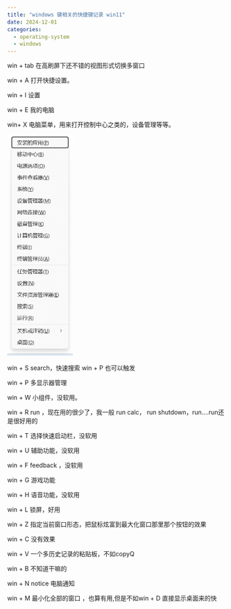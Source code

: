 ```yaml
---
title: "windows 键相关的快捷键记录 win11"
date: 2024-12-01
categories:
  - operating-system
  - windows
---
```


win + tab  在高刷屏下还不错的视图形式切换多窗口

win + A 打开快捷设置。

win + I 设置

win + E 我的电脑

win+ X 电脑菜单，用来打开控制中心之类的，设备管理等等。

<img src="https://raw.githubusercontent.com/InsHomePgup/pic_go_img/main/blog/20241230174706181.png" style="width:30%;">

win + S search，快速搜索  win + P 也可以触发

win + P 多显示器管理

win + W 小组件，没软用。

win + R  run ，现在用的很少了，我一般 run calc， run shutdown，run....run还是很好用的

win + T 选择快速启动栏，没软用

win + U 辅助功能，没软用

win + F feedback ，没软用

win + G 游戏功能

win + H 语音功能，没软用

win + L 锁屏，好用

win + Z 指定当前窗口形态，把鼠标炫富到最大化窗口那里那个按钮的效果

win + C 没有效果

win + V 一个多历史记录的粘贴板，不如copyQ

win + B  不知道干嘛的

win + N notice 电脑通知

win + M 最小化全部的窗口 ，也算有用,但是不如win + D 直接显示桌面来的快

